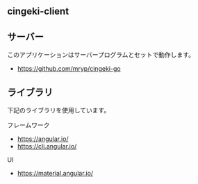 ## cingeki-client

## サーバー

このアプリケーションはサーバープログラムとセットで動作します。

* https://github.com/mryp/cingeki-go

## ライブラリ

下記のライブラリを使用しています。

フレームワーク

* https://angular.io/
* https://cli.angular.io/

UI

* https://material.angular.io/
